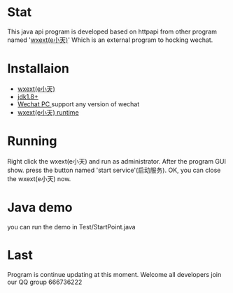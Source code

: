 # Stat
This java api program is developed based on httpapi from other program named '[wxext(e小天)](https://www.wxext.cn "e小天")'
Which is an external program to hocking wechat. 

# Installaion
+ [wxext(e小天)](https://www.wxext.cn/app/install.html "安装e小天")
+ [jdk1.8+](https://www.oracle.com/java/technologies/ "Java")
+ [Wechat PC ](https://pc.weixin.qq.com/ "微信 PC 版") support any version of wechat
+ [wxext(e小天) runtime](https://www.wxext.cn/app/install.html "")

# Running
Right click the wxext(e小天) and run as administrator.
After the program GUI show. press the button named 'start service'(启动服务).
OK, you can close the wxext(e小天) now.

# Java demo
you can run the demo in Test/StartPoint.java

# Last
Program is continue updating at this moment. Welcome all developers join our QQ group 666736222
